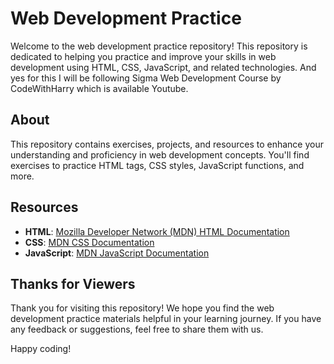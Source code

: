 # Web Development Practice

Welcome to the web development practice repository! This repository is dedicated to helping you practice and improve your skills in web development using HTML, CSS, JavaScript, and related technologies.
And yes for this I will be following Sigma Web Development Course by CodeWithHarry which is available Youtube.

## About

This repository contains exercises, projects, and resources to enhance your understanding and proficiency in web development concepts. You'll find exercises to practice HTML tags, CSS styles, JavaScript functions, and more.

## Resources

- **HTML**: [Mozilla Developer Network (MDN) HTML Documentation](https://developer.mozilla.org/en-US/docs/Web/HTML)
- **CSS**: [MDN CSS Documentation](https://developer.mozilla.org/en-US/docs/Web/CSS)
- **JavaScript**: [MDN JavaScript Documentation](https://developer.mozilla.org/en-US/docs/Web/JavaScript)

## Thanks for Viewers

Thank you for visiting this repository! We hope you find the web development practice materials helpful in your learning journey. If you have any feedback or suggestions, feel free to share them with us.

Happy coding!
